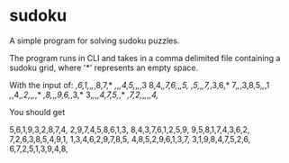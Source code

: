 # sudoku

A simple program for solving sudoku puzzles.

The program runs in CLI and takes in a comma delimited file containing a sudoku grid, where '*' represents an empty space.

With the input of:
*,6,1,*,*,*,8,7,*
*,*,*,4,5,*,*,*,3
8,4,*,7,6,*,*,5,*
*,5,*,*,7,*,3,6,*
7,*,*,3,8,5,*,*,1
*,*,4,*,2,*,*,*,*
*,8,*,*,9,6,*,3,*
3,*,*,*,4,7,5,*,*
*,7,2,*,*,*,*,4,*

You should get

5,6,1,9,3,2,8,7,4,
2,9,7,4,5,8,6,1,3,
8,4,3,7,6,1,2,5,9,
9,5,8,1,7,4,3,6,2,
7,2,6,3,8,5,4,9,1,
1,3,4,6,2,9,7,8,5,
4,8,5,2,9,6,1,3,7,
3,1,9,8,4,7,5,2,6,
6,7,2,5,1,3,9,4,8,
